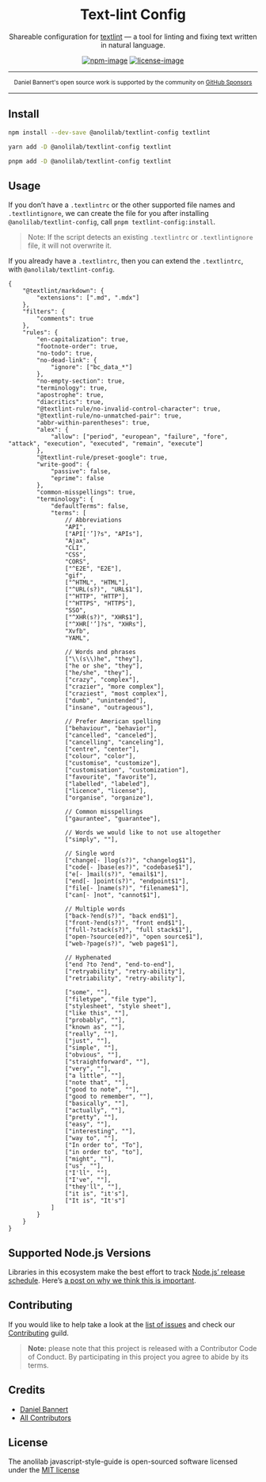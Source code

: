 <div align="center">
<h1>Text-lint Config</h1>

Shareable configuration for [textlint](https://github.com/textlint/textlint) — a tool for linting and fixing text written in natural language.

[![npm-image]][npm-url] [![license-image]][license-url]

</div>

---

<div align="center">
    <p>
        <sup>
            Daniel Bannert's open source work is supported by the community on <a href="https://github.com/sponsors/prisis">GitHub Sponsors</a>
        </sup>
    </p>
</div>

---

## Install

```bash
npm install --dev-save @anolilab/textlint-config textlint
```

```sh
yarn add -D @anolilab/textlint-config textlint
```

```sh
pnpm add -D @anolilab/textlint-config textlint
```

## Usage

If you don’t have a `.textlintrc` or the other supported file names and `.textlintignore`, we can create the file for you after installing `@anolilab/textlint-config`, call `pnpm textlint-config:install`.

> Note: If the script detects an existing `.textlintrc` or `.textlintignore` file, it will not overwrite it.

If you already have a `.textlintrc`, then you can extend the `.textlintrc`, with `@anolilab/textlint-config`.

```json5
{
    "@textlint/markdown": {
        "extensions": [".md", ".mdx"]
    },
    "filters": {
        "comments": true
    },
    "rules": {
        "en-capitalization": true,
        "footnote-order": true,
        "no-todo": true,
        "no-dead-link": {
            "ignore": ["bc_data_*"]
        },
        "no-empty-section": true,
        "terminology": true,
        "apostrophe": true,
        "diacritics": true,
        "@textlint-rule/no-invalid-control-character": true,
        "@textlint-rule/no-unmatched-pair": true,
        "abbr-within-parentheses": true,
        "alex": {
            "allow": ["period", "european", "failure", "fore", "attack", "execution", "executed", "remain", "execute"]
        },
        "@textlint-rule/preset-google": true,
        "write-good": {
            "passive": false,
            "eprime": false
        },
        "common-misspellings": true,
        "terminology": {
            "defaultTerms": false,
            "terms": [
                // Abbreviations
                "API",
                ["API['’]?s", "APIs"],
                "Ajax",
                "CLI",
                "CSS",
                "CORS",
                ["^E2E", "E2E"],
                "gif",
                ["^HTML", "HTML"],
                ["^URL(s?)", "URL$1"],
                ["^HTTP", "HTTP"],
                ["^HTTPS", "HTTPS"],
                "SSO",
                ["^XHR(s?)", "XHR$1"],
                ["^XHR['’]?s", "XHRs"],
                "Xvfb",
                "YAML",

                // Words and phrases
                ["\\(s\\)he", "they"],
                ["he or she", "they"],
                ["he/she", "they"],
                ["crazy", "complex"],
                ["crazier", "more complex"],
                ["craziest", "most complex"],
                ["dumb", "unintended"],
                ["insane", "outrageous"],

                // Prefer American spelling
                ["behaviour", "behavior"],
                ["cancelled", "canceled"],
                ["cancelling", "canceling"],
                ["centre", "center"],
                ["colour", "color"],
                ["customise", "customize"],
                ["customisation", "customization"],
                ["favourite", "favorite"],
                ["labelled", "labeled"],
                ["licence", "license"],
                ["organise", "organize"],

                // Common misspellings
                ["gaurantee", "guarantee"],

                // Words we would like to not use altogether
                ["simply", ""],

                // Single word
                ["change[- ]log(s?)", "changelog$1"],
                ["code[- ]base(es?)", "codebase$1"],
                ["e[- ]mail(s?)", "email$1"],
                ["end[- ]point(s?)", "endpoint$1"],
                ["file[- ]name(s?)", "filename$1"],
                ["can[- ]not", "cannot$1"],

                // Multiple words
                ["back-?end(s?)", "back end$1"],
                ["front-?end(s?)", "front end$1"],
                ["full-?stack(s?)", "full stack$1"],
                ["open-?source(ed?)", "open source$1"],
                ["web-?page(s?)", "web page$1"],

                // Hyphenated
                ["end ?to ?end", "end-to-end"],
                ["retryability", "retry-ability"],
                ["retriability", "retry-ability"],

                ["some", ""],
                ["filetype", "file type"],
                ["stylesheet", "style sheet"],
                ["like this", ""],
                ["probably", ""],
                ["known as", ""],
                ["really", ""],
                ["just", ""],
                ["simple", ""],
                ["obvious", ""],
                ["straightforward", ""],
                ["very", ""],
                ["a little", ""],
                ["note that", ""],
                ["good to note", ""],
                ["good to remember", ""],
                ["basically", ""],
                ["actually", ""],
                ["pretty", ""],
                ["easy", ""],
                ["interesting", ""],
                ["way to", ""],
                ["In order to", "To"],
                ["in order to", "to"],
                ["might", ""],
                ["us", ""],
                ["I'll", ""],
                ["I've", ""],
                ["they'll", ""],
                ["it is", "it's"],
                ["It is", "It's"]
            ]
        }
    }
}
```

## Supported Node.js Versions

Libraries in this ecosystem make the best effort to track
[Node.js’ release schedule](https://nodejs.org/en/about/releases/). Here’s [a
post on why we think this is important](https://medium.com/the-node-js-collection/maintainers-should-consider-following-node-js-release-schedule-ab08ed4de71a).

## Contributing

If you would like to help take a look at the [list of issues](https://github.com/anolilab/javascript-style-guide/issues) and check our [Contributing](.github/CONTRIBUTING.md) guild.

> **Note:** please note that this project is released with a Contributor Code of Conduct. By participating in this project you agree to abide by its terms.

## Credits

-   [Daniel Bannert](https://github.com/prisis)
-   [All Contributors](https://github.com/anolilab/javascript-style-guide/graphs/contributors)

## License

The anolilab javascript-style-guide is open-sourced software licensed under the [MIT license](https://opensource.org/licenses/MIT)

[license-image]: https://img.shields.io/npm/l/@anolilab/textlint-config?color=blueviolet&style=for-the-badge
[license-url]: LICENSE.md "license"
[npm-image]: https://img.shields.io/npm/v/@anolilab/textlint-config/latest.svg?style=for-the-badge&logo=npm
[npm-url]: https://www.npmjs.com/package/@anolilab/textlint-config/v/latest "npm"
